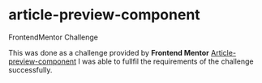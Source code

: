 # article-preview-component
FrontendMentor Challenge

This was done as a challenge provided by __Frontend Mentor__  [Article-preview-component](https://www.frontendmentor.io/challenges/article-preview-component-dYBN_pYFT
)
I was able to fullfil the requirements of the challenge successfully.
